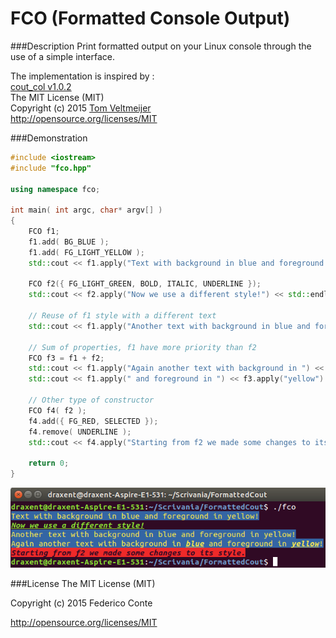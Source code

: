 # FCO (Formatted Console Output)

###Description
Print formatted output on your Linux console through the use of a simple interface.

The implementation is inspired by : <br/>
[cout_col v1.0.2](https://github.com/tomveltmeijer/cout_col) <br/>
The MIT License (MIT) <br/>
Copyright (c) 2015 [Tom Veltmeijer](https://github.com/tomveltmeijer) <br/>
http://opensource.org/licenses/MIT <br/>

###Demonstration
```C++
#include <iostream>
#include "fco.hpp"

using namespace fco;

int main( int argc, char* argv[] )
{
    FCO f1;
    f1.add( BG_BLUE );
    f1.add( FG_LIGHT_YELLOW );
    std::cout << f1.apply("Text with background in blue and foreground in yellow!") << std::endl;

    FCO f2({ FG_LIGHT_GREEN, BOLD, ITALIC, UNDERLINE });
    std::cout << f2.apply("Now we use a different style!") << std::endl;

    // Reuse of f1 style with a different text
    std::cout << f1.apply("Another text with background in blue and foreground in yellow!") << std::endl;

    // Sum of properties, f1 have more priority than f2
    FCO f3 = f1 + f2;
    std::cout << f1.apply("Again another text with background in ") << f3.apply("blue");
    std::cout << f1.apply(" and foreground in ") << f3.apply("yellow") << f1.apply("!") << std::endl;

    // Other type of constructor
    FCO f4( f2 );
    f4.add({ FG_RED, SELECTED });
    f4.remove( UNDERLINE );
    std::cout << f4.apply("Starting from f2 we made some changes to its style.") << std::endl;

    return 0;
}
```
<img src="./demo.png">

###License
The MIT License (MIT)

Copyright (c) 2015 Federico Conte

http://opensource.org/licenses/MIT
